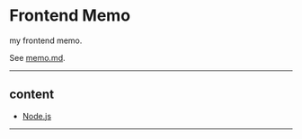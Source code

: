 # Frontend Memo

my frontend memo.

See [memo.md](./memo.md).

---

## content

- [Node.js](./node/README.md)

---
